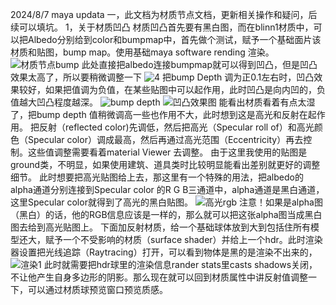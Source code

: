 2024/8/7 maya updata 
一，此文档为材质节点文档，更新相关操作和疑问，后续可以填坑。
1，关于材质凹凸
材质凹凸首先要有黑白图，而在blinn1材质中，可以把Albedo分别给到color和bumpmap中，首先做个测试，赋予一个基础面片该材质和贴图，bump map。使用基础maya software rending 渲染。
![材质节点bump](https://github.com/user-attachments/assets/505c00b7-8d2d-434a-8669-27875417705a)
此处直接把albedo连接bumpmap就可以得到凹凸，但是凹凸效果太高了，所以要稍微调整一下
![4](https://github.com/user-attachments/assets/79fe02aa-bb66-4f72-a606-f0689d5177db)
把bump Depth 调为正0.1左右时，凹凸效果较好，如果把值调为负值，在某些贴图中可以起作用，此时凹凸是向内凹的，负值越大凹凸程度越深。
![bump depth](https://github.com/user-attachments/assets/18a29b20-416e-4ef5-bc34-1a286d180dc2)
![凹凸效果图](https://github.com/user-attachments/assets/98d9d3ab-9702-4093-8f10-4beca5af0934)
能看出材质看着有点太湿了，把bump depth 值稍微调高一些也作用不大，此时想到这是高光和反射在起作用。
把反射（reflected color)先调低，然后把高光（Specular roll of）和高光颜色（Specular color）调成最高，然后再通过高光范围（Eccentricity）再去控制。这些值调整需要看着material Viewer 去调整。
由于这里我使用的贴图是ground类，不明显，如果使用建筑、道具类时比较明显能看出差别就更好的调整细节。
此时想要把高光贴图给上去，那这里有一个特殊的用法，把albedo的alpha通道分别连接到Specular color 的R G B三通道中，alpha通道是黑白通道，这里Specular color就得到了高光的黑白贴图。
![高光rgb](https://github.com/user-attachments/assets/2feea761-695b-4446-a9d4-7daa8ef90ace)
注意！如果是alpha图（黑白）的话，他的RGB信息应该是一样的，那么就可以把这张alpha图当成黑白图去给到高光贴图上。
下面加反射材质，给一个基础球体放到大到包括住所有模型还大，赋予一个不受影响的材质（surface shader）并给上一个hdr。此时渲染器设置把光线追踪（Raytracing）打开，可以看到物体是黑的是渲染不出来的，
![渲染1](https://github.com/user-attachments/assets/1f6eac77-6db6-4bfa-a27b-5d7882e6215a)
此时就需要把hdr球里的渲染信息rander stats里casts shadows关闭，不让他产生自身多边形的阴影。那么现在就可以回到材质属性中讲反射值调整一下，可以通过材质球预览窗口预览质感。
